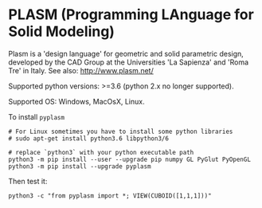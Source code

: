 # PLASM (Programming LAnguage for Solid Modeling)

Plasm is a 'design language' for geometric and solid parametric design, 
developed by the CAD Group at the Universities 'La Sapienza' and 'Roma Tre' in Italy. See also: http://www.plasm.net/

Supported python versions: >=3.6 (python 2.x no longer supported).

Supported OS: Windows, MacOsX, Linux. 

To install `pyplasm`

```
# For Linux sometimes you have to install some python libraries 
# sudo apt-get install python3.6 libpython3/6

# replace `python3` with your python executable path
python3 -m pip install --user --upgrade pip numpy GL PyGlut PyOpenGL 
python3 -m pip install --upgrade pyplasm
```

<!--
DISABLED: problems on github actions

If you are using `conda` python:

```
conda install numpy pyopengl freeglut
conda install -c conda-forge libglu # if this fails just ignore it
conda install --channel scrgiorgio pyplasm
```
-->

Then test it:

```
python3 -c "from pyplasm import *; VIEW(CUBOID([1,1,1]))"
```



<!--
////////////////////////////////////////////////////////////////////////
## Commit CI (only for developers

Edit file `src/xgepy/setup.py` and increment the VERSION.

```
TAG=...write the same value of VERSION here...
git commit -a -m "New tag" && git tag -a $TAG -m "$TAG" && git push origin $TAG && git push origin
```

 -->


